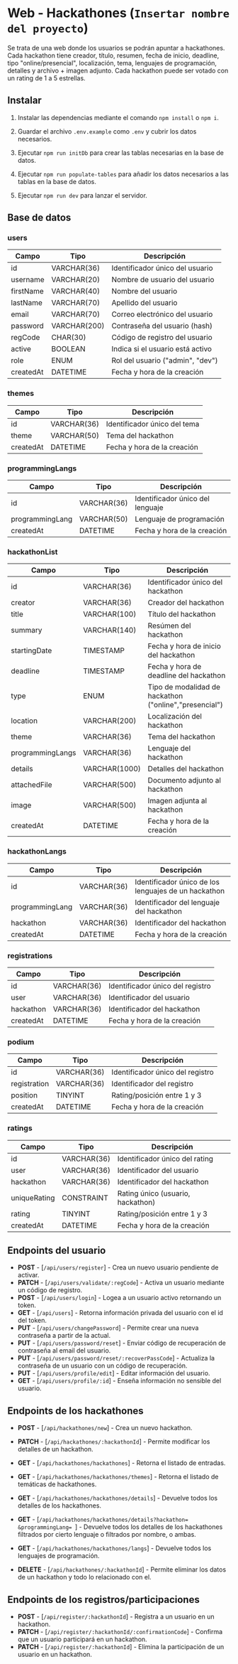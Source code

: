 # Web - Hackathones (`Insertar nombre del proyecto`)

Se trata de una web donde los usuarios se podrán apuntar a hackathones. Cada hackathon tiene creador, título, resumen, fecha de inicio,
deadline, tipo "online/presencial", localización, tema, lenguajes de programación, detalles y archivo + imagen adjunto.
Cada hackathon puede ser votado con un rating de 1 a 5 estrellas.

## Instalar

1. Instalar las dependencias mediante el comando `npm install` o `npm i`.

2. Guardar el archivo `.env.example` como `.env` y cubrir los datos necesarios.

3. Ejecutar `npm run initDb` para crear las tablas necesarias en la base de datos.

4. Ejecutar `npm run populate-tables` para añadir los datos necesarios a las tablas en la base de datos.

5. Ejecutar `npm run dev` para lanzar el servidor.

## Base de datos

### users

| Campo     | Tipo         | Descripción                      |
| --------- | ------------ | -------------------------------- |
| id        | VARCHAR(36)  | Identificador único del usuario  |
| username  | VARCHAR(20)  | Nombre de usuario del usuario    |
| firstName | VARCHAR(40)  | Nombre del usuario               |
| lastName  | VARCHAR(70)  | Apellido del usuario             |
| email     | VARCHAR(70)  | Correo electrónico del usuario   |
| password  | VARCHAR(200) | Contraseña del usuario (hash)    |
| regCode   | CHAR(30)     | Código de registro del usuario   |
| active    | BOOLEAN      | Indica si el usuario está activo |
| role      | ENUM         | Rol del usuario ("admin", "dev") |
| createdAt | DATETIME     | Fecha y hora de la creación      |

### themes

| Campo     | Tipo        | Descripción                  |
| --------- | ----------- | ---------------------------- |
| id        | VARCHAR(36) | Identificador único del tema |
| theme     | VARCHAR(50) | Tema del hackathon           |
| createdAt | DATETIME    | Fecha y hora de la creación  |

### programmingLangs

| Campo           | Tipo        | Descripción                      |
| --------------- | ----------- | -------------------------------- |
| id              | VARCHAR(36) | Identificador único del lenguaje |
| programmingLang | VARCHAR(50) | Lenguaje de programación         |
| createdAt       | DATETIME    | Fecha y hora de la creación      |

### hackathonList

| Campo            | Tipo          | Descripción                                            |
| ---------------- | ------------- | ------------------------------------------------------ |
| id               | VARCHAR(36)   | Identificador único del hackathon                      |
| creator          | VARCHAR(36)   | Creador del hackathon                                  |
| title            | VARCHAR(100)  | Título del hackathon                                   |
| summary          | VARCHAR(140)  | Resúmen del hackathon                                  |
| startingDate     | TIMESTAMP     | Fecha y hora de inicio del hackathon                   |
| deadline         | TIMESTAMP     | Fecha y hora de deadline del hackathon                 |
| type             | ENUM          | Tipo de modalidad de hackathon ("online","presencial") |
| location         | VARCHAR(200)  | Localización del hackathon                             |
| theme            | VARCHAR(36)   | Tema del hackathon                                     |
| programmingLangs | VARCHAR(36)   | Lenguaje del hackathon                                 |
| details          | VARCHAR(1000) | Detalles del hackathon                                 |
| attachedFile     | VARCHAR(500)  | Documento adjunto al hackathon                         |
| image            | VARCHAR(500)  | Imagen adjunta al hackathon                            |
| createdAt        | DATETIME      | Fecha y hora de la creación                            |

### hackathonLangs

| Campo           | Tipo        | Descripción                                          |
| --------------- | ----------- | ---------------------------------------------------- |
| id              | VARCHAR(36) | Identificador único de los lenguajes de un hackathon |
| programmingLang | VARCHAR(36) | Identificador del lenguaje del hackathon             |
| hackathon       | VARCHAR(36) | Identificador del hackathon                          |
| createdAt       | DATETIME    | Fecha y hora de la creación                          |

### registrations

| Campo     | Tipo        | Descripción                      |
| --------- | ----------- | -------------------------------- |
| id        | VARCHAR(36) | Identificador único del registro |
| user      | VARCHAR(36) | Identificador del usuario        |
| hackathon | VARCHAR(36) | Identificador del hackathon      |
| createdAt | DATETIME    | Fecha y hora de la creación      |

### podium

| Campo        | Tipo        | Descripción                      |
| ------------ | ----------- | -------------------------------- |
| id           | VARCHAR(36) | Identificador único del registro |
| registration | VARCHAR(36) | Identificador del registro       |
| position     | TINYINT     | Rating/posición entre 1 y 3      |
| createdAt    | DATETIME    | Fecha y hora de la creación      |

### ratings

| Campo        | Tipo        | Descripción                       |
| ------------ | ----------- | --------------------------------- |
| id           | VARCHAR(36) | Identificador único del rating    |
| user         | VARCHAR(36) | Identificador del usuario         |
| hackathon    | VARCHAR(36) | Identificador del hackathon       |
| uniqueRating | CONSTRAINT  | Rating único (usuario, hackathon) |
| rating       | TINYINT     | Rating/posición entre 1 y 3       |
| createdAt    | DATETIME    | Fecha y hora de la creación       |

## Endpoints del usuario

- **POST** - [`/api/users/register`] - Crea un nuevo usuario pendiente de activar.
- **PATCH** - [`/api/users/validate/:regCode`] - Activa un usuario mediante un código de registro.
- **POST** - [`/api/users/login`] - Logea a un usuario activo retornando un token.
- **GET** - [`/api/users`] - Retorna información privada del usuario con el id del token.
- **PUT** - [`/api/users/changePassword`] - Permite crear una nueva contraseña a partir de la actual.
- **PUT** - [`/api/users/password/reset`] - Enviar código de recuperación de contraseña al email del usuario.
- **PUT** - [`/api/users/password/reset/:recoverPassCode`] - Actualiza la contraseña de un usuario con un código de recuperación.
- **PUT** - [`/api/users/profile/edit`] - Editar información del usuario.
- **GET** - [`/api/users/profile/:id`] - Enseña información no sensible del usuario.

## Endpoints de los hackathones

- **POST** - [`/api/hackathones/new`] - Crea un nuevo hackathon.
- **PATCH** - [`/api/hackathones/:hackathonId`] - Permite modificar los detalles de un hackathon.
- **GET** - [`/api/hackathones/hackathones`] - Retorna el listado de entradas.
- **GET** - [`/api/hackathones/hackathones/themes`] - Retorna el listado de temáticas de hackathones.
- **GET** - [`/api/hackathones/hackathones/details`] - Devuelve todos los detalles de los hackathones.
- **GET** - [`/api/hackathones/hackathones/details?hackathon= &programmingLang= `] - Devuelve todos los detalles de los hackathones filtrados por cierto lenguaje o filtrados por nombre, o ambas.
- **GET** - [`/api/hackathones/hackathones/langs`] - Devuelve todos los lenguajes de programación.

- **DELETE** - [`/api/hackathones/:hackathonId`] - Permite eliminar los datos de un hackathon y todo lo relacionado con el.

## Endpoints de los registros/participaciones

- **POST** - [`/api/register/:hackathonId`] - Registra a un usuario en un hackathon.
- **PATCH** - [`/api/register/:hackathonId/:confirmationCode`] - Confirma que un usuario participará en un hackathon.
- **PATCH** - [`/api/register/:hackathonId`] - Elimina la participación de un usuario en un hackathon.
